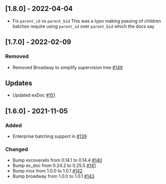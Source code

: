 ## [1.8.0] - 2022-04-04
- Fix `parent_id` vs `parent_bid`
This was a typo making passing of children batches require using `parent_id` over `parent_bid` which the docs say

## [1.7.0] - 2022-02-09
### Removed

- Removed Broadway to simplify supervision tree [#149](https://github.com/opt-elixir/faktory_worker/pull/149)

## Updates

- Updated exDoc [#151](https://github.com/opt-elixir/faktory_worker/pull/151)

## [1.6.0] - 2021-11-05
  

### Added

- Enterprise batching support in [#139](https://github.com/opt-elixir/faktory_worker/pull/139)

### Changed

- Bump excoveralls from 0.14.1 to 0.14.4 [#140](https://github.com/opt-elixir/faktory_worker/pull/140)
- Bump ex_doc from 0.24.2 to 0.25.5 [#141](https://github.com/opt-elixir/faktory_worker/pull/141)
- Bump mox from 1.0.0 to 1.0.1 [#142](https://github.com/opt-elixir/faktory_worker/pull/142)
- Bump broadway from 1.0.0 to 1.0.1 [#143](https://github.com/opt-elixir/faktory_worker/pull/143)
